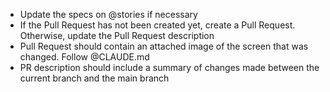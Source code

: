 - Update the specs on @stories if necessary
- If the Pull Request has not been created yet, create a Pull Request. Otherwise, update the Pull Request description
- Pull Request should contain an attached image of the screen that was changed. Follow @CLAUDE.md
- PR description should include a summary of changes made between the current branch and the main branch
